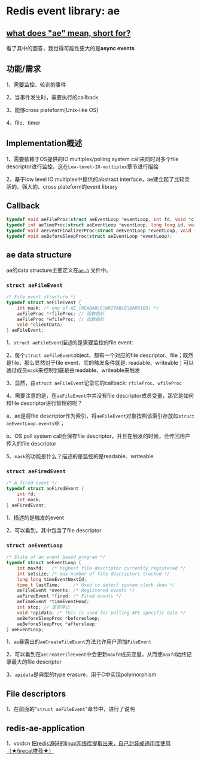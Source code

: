 # Redis event library: ae



## [what does "ae" mean, short for?](https://redis-db.narkive.com/zj43Vnl5/what-does-ae-mean-short-for)

看了其中的回答，我觉得可能性更大的是**async events**



## 功能/需求

1、需要监控、轮训的事件

2、当事件发生时，需要执行的callback

3、能够cross plateform(Unix-like OS)

4、file、timer

## Implementation概述

1、需要依赖于OS提供的IO multiplex/polling system call来同时对多个file descriptor进行监控，这在`Low-level-IO-multiplex`章节进行描绘

2、基于low level IO multiplex中提供的abstract interface，ae建立起了比较灵活的、强大的、cross plateform的event library



## Callback

```c
typedef void aeFileProc(struct aeEventLoop *eventLoop, int fd, void *clientData, int mask);
typedef int aeTimeProc(struct aeEventLoop *eventLoop, long long id, void *clientData);
typedef void aeEventFinalizerProc(struct aeEventLoop *eventLoop, void *clientData);
typedef void aeBeforeSleepProc(struct aeEventLoop *eventLoop);
```



## ae data structure

ae的data structure主要定义在[`ae.h`](https://github.com/antirez/redis/blob/unstable/src/ae.h) 文件中。



### `struct aeFileEvent`

```c
/* File event structure */
typedef struct aeFileEvent {
    int mask; /* one of AE_(READABLE|WRITABLE|BARRIER) */
    aeFileProc *rfileProc; // 函数指针
    aeFileProc *wfileProc; // 函数指针
    void *clientData;
} aeFileEvent;
```

1、`struct aeFileEvent`描述的是需要监控的file event:

2、每个`struct aeFileEvent`object，都有一个对应的file descriptor、file；既然是file，那么显然对于file event，它的触发条件就是: readable、writeable；可以通过成员`mask`来控制到底是由readable、writeable来触发

3、显然，由`struct aeFileEvent`记录它的callback: `rfileProc`、`wfileProc`

4、需要注意的是，在`aeFileEvent`中并没有file descriptor成员变量，那它是如何和file descriptor进行管理的呢？

a、ae是将file descriptor作为索引，将`aeFileEvent`对象按照该索引存放如`struct aeEventLoop.events`中；

b、OS poll system call会保存file descriptor，并且在触发的时候，会传回用户传入的file descriptor

5、`mask`的功能是什么？描述的是监控的是readable、writeable



### `struct aeFiredEvent`



```C++
/* A fired event */
typedef struct aeFiredEvent {
    int fd;
    int mask;
} aeFiredEvent;
```

1、描述的是触发的event

2、可以看到，其中包含了file descriptor

### `struct aeEventLoop`

```c
/* State of an event based program */
typedef struct aeEventLoop {
    int maxfd;   /* highest file descriptor currently registered */
    int setsize; /* max number of file descriptors tracked */
    long long timeEventNextId;
    time_t lastTime;     /* Used to detect system clock skew */
    aeFileEvent *events; /* Registered events */
    aeFiredEvent *fired; /* Fired events */
    aeTimeEvent *timeEventHead;
    int stop; // 是否停止
    void *apidata; /* This is used for polling API specific data */
    aeBeforeSleepProc *beforesleep;
    aeBeforeSleepProc *aftersleep;
} aeEventLoop;
```

1、`ae`暴露出的`aeCreateFileEvent`方法允许用户添加`FileEvent`

2、可以看到在`aeCreateFileEvent`中会更新`maxfd`成员变量，从而使`maxfd`始终记录最大的file descriptor

3、`apidata`是典型的type erasure，用于C中实现polymorphism



## File descriptors

1、在前面的"`struct aeFileEvent`"章节中，进行了说明



## redis-ae-application

1、voidcn [把redis源码的linux网络库提取出来，自己封装成通用库使用（★firecat推荐★）](http://www.voidcn.com/article/p-agorceqr-brv.html)